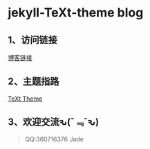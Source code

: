 # jekyll-TeXt-theme blog

 ## 1、访问链接
[博客链接](https://jadeagile.github.io/)

 ## 2、主题指路
[TeXt Theme](https://github.com/kitian616/jekyll-TeXt-theme)

 ## 3、欢迎交流ԅ(¯﹃¯ԅ)
 > QQ:360716376 Jade
